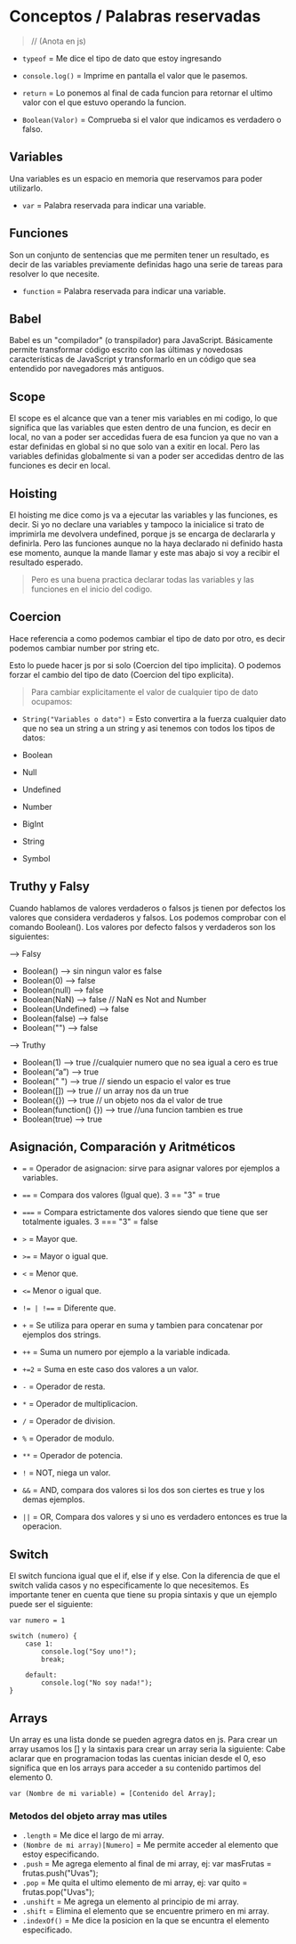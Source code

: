 # Conceptos / Palabras reservadas

> // (Anota en js)

- `typeof` = Me dice el tipo de dato que estoy ingresando

- `console.log()` = Imprime en pantalla el valor que le pasemos. 

- `return` = Lo ponemos al final de cada funcion para retornar el ultimo valor con el que estuvo operando la funcion.

- `Boolean(Valor)` = Comprueba si el valor que indicamos es verdadero o falso.

## Variables 

Una variables es un espacio en memoria que reservamos para poder utilizarlo.  

- `var` = Palabra reservada para indicar una variable.

## Funciones 

Son un conjunto de sentencias que me permiten tener un resultado, es decir de las variables previamente definidas hago una serie de tareas para resolver lo que necesite.  

- `function` = Palabra reservada para indicar una variable.

## Babel

Babel es un "compilador" (o transpilador) para JavaScript. Básicamente permite transformar código escrito con las últimas y novedosas características de JavaScript y transformarlo en un código que sea entendido por navegadores más antiguos.  

## Scope

El scope es el alcance que van a tener mis variables en mi codigo, lo que significa que las variables que esten dentro de una funcion, es decir en local, no van a poder ser accedidas fuera de esa funcion ya que no van a estar definidas en global si no que solo van a exitir en local. Pero las variables definidas globalmente si van a poder ser accedidas dentro de las funciones es decir en local.

## Hoisting 

El hoisting me dice como js va a ejecutar las variables y las funciones, es decir. Si yo no declare una variables y tampoco la inicialice si trato de imprimirla me devolvera undefined, porque js se encarga de declararla y definirla. Pero las funciones aunque no la haya declarado ni definido hasta ese momento, aunque la mande llamar y este mas abajo si voy a recibir el resultado esperado.

> Pero es una buena practica declarar todas las variables y las funciones en el inicio del codigo.

## Coercion

Hace referencia a como podemos cambiar el tipo de dato por otro, es decir podemos cambiar number por string etc.  

Esto lo puede hacer js por si solo (Coercion del tipo implicita).
O podemos forzar el cambio del tipo de dato (Coercion del tipo explicita). 

> Para cambiar explicitamente el valor de cualquier tipo de dato ocupamos:

- `String("Variables o dato")` = Esto convertira a la fuerza cualquier dato que no sea un string a un string y asi tenemos con todos los tipos de datos:

- Boolean
- Null
- Undefined
- Number
- BigInt
- String
- Symbol

## Truthy y Falsy

Cuando hablamos de valores verdaderos o falsos js tienen por defectos los valores que considera verdaderos y falsos. Los podemos comprobar con el comando Boolean(). Los valores por defecto falsos y verdaderos son los siguientes:

–> Falsy

- Boolean() —> sin ningun valor es false
- Boolean(0) —> false
- Boolean(null) —> false
- Boolean(NaN) —> false // NaN es Not and Number
- Boolean(Undefined) —> false
- Boolean(false) —> false
- Boolean("") —> false

–> Truthy

- Boolean(1) —> true //cualquier numero que no sea igual a cero es true
- Boolean(“a”) —> true
- Boolean(" ") —> true // siendo un espacio el valor es true
- Boolean([]) —> true // un array nos da un true
- Boolean({}) —> true // un objeto nos da el valor de true
- Boolean(function() {}) —> true //una funcion tambien es true
- Boolean(true) —> true

## Asignación, Comparación y Aritméticos

- `=` = Operador de asignacion: sirve para asignar valores por ejemplos a variables.

- `==` = Compara dos valores (Igual que). 3 == "3" = true
- `===` = Compara estrictamente dos valores siendo que tiene que ser totalmente iguales. 3 === "3" = false
- `>` = Mayor que.
- `>=` = Mayor o igual que.
- `<` = Menor que.
- `<=` Menor o igual que.
- `!= | !==` = Diferente que.

- `+` = Se utiliza para operar en suma y tambien para concatenar por ejemplos dos strings.
- `++` = Suma un numero por ejemplo a la variable indicada.
- `+=2` = Suma en este caso dos valores a un valor.
- `-` = Operador de resta.
- `*` = Operador de multiplicacion.
- `/` = Operador de division.
- `%` = Operador de modulo.
- `**` = Operador de potencia.

- `!` = NOT, niega un valor.
- `&&` = AND, compara dos valores si los dos son ciertes es true y los demas ejemplos.
- `||` = OR, Compara dos valores y si uno es verdadero entonces es true la operacion.

## Switch

El switch funciona igual que el if, else if y else. Con la diferencia de que el switch valida casos y no especificamente lo que necesitemos. Es importante tener en cuenta que tiene su propia sintaxis y que un ejemplo puede ser el siguiente:

```
var numero = 1

switch (numero) {
    case 1: 
        console.log("Soy uno!");
        break;

    default: 
        console.log("No soy nada!");
}
```

## Arrays

Un array es una lista donde se pueden agregra datos en js. Para crear un array usamos los [] y la sintaxis para crear un array seria la siguiente:
Cabe aclarar que en programacion todas las cuentas inician desde el 0, eso significa que en los arrays para acceder a su contenido partimos del elemento 0.

```
var (Nombre de mi variable) = [Contenido del Array];
```

### Metodos del objeto array mas utiles

- `.length` = Me dice el largo de mi array.
- `(Nombre de mi array)[Numero]` = Me permite acceder al elemento que estoy especificando.
- `.push` = Me agrega elemento al final de mi array, ej:
    var masFrutas = frutas.push("Uvas");
- `.pop` = Me quita el ultimo elemento de mi array, ej:
    var quito = frutas.pop("Uvas");
- `.unshift` = Me agrega un elemento al principio de mi array.
- `.shift` = Elimina el elemento que se encuentre primero en mi array.
- `.indexOf()` = Me dice la posicion en la que se encuntra el elemento especificado.
